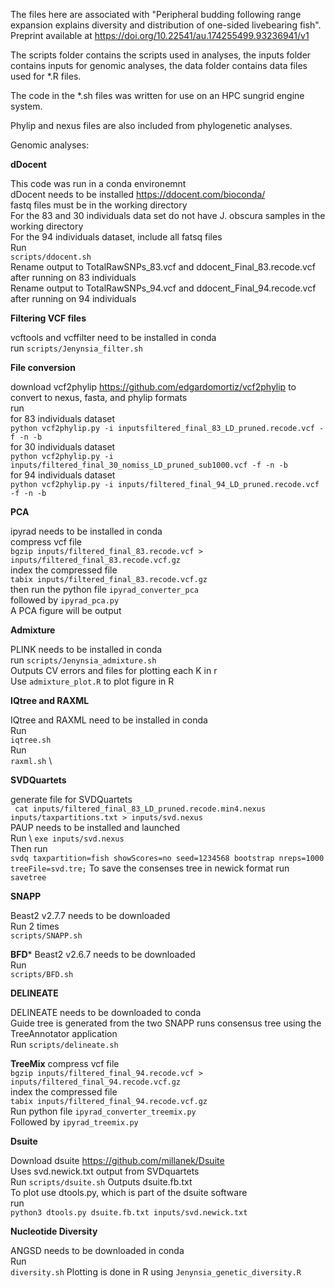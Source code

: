 The files here are associated with "Peripheral budding following range expansion explains diversity and distribution of one-sided livebearing fish". Preprint available at https://doi.org/10.22541/au.174255499.93236941/v1

The scripts folder contains the scripts used in analyses, the inputs folder contains inputs for genomic analyses, the data folder contains data files used for *.R files.

The code in the *.sh files was written for use on an HPC sungrid engine system.

Phylip and nexus files are also included from phylogenetic analyses.

Genomic analyses:

**dDocent**

This code was run in a conda environemnt \
dDocent needs to be installed  https://ddocent.com/bioconda/ \
fastq files must be in the working directory \
For the 83 and 30 individuals data set do not have J. obscura samples in the working directory \
For the 94 individuals dataset, include all fatsq files \
Run \
```scripts/ddocent.sh``` \
Rename output to TotalRawSNPs_83.vcf and ddocent_Final_83.recode.vcf after running on 83 individuals \
Rename output to TotalRawSNPs_94.vcf and ddocent_Final_94.recode.vcf after running on 94 individuals 

**Filtering VCF files**

vcftools and vcffilter need to be installed in conda \
run ```scripts/Jenynsia_filter.sh```


**File conversion**

download vcf2phylip https://github.com/edgardomortiz/vcf2phylip to convert to nexus, fasta, and phylip formats\
run \
for 83 individuals dataset \
```python vcf2phylip.py -i inputsfiltered_final_83_LD_pruned.recode.vcf -f -n -b```\
for 30 individuals dataset \
```python vcf2phylip.py -i inputs/filtered_final_30_nomiss_LD_pruned_sub1000.vcf -f -n -b```\
for 94 individuals dataset \
```python vcf2phylip.py -i inputs/filtered_final_94_LD_pruned.recode.vcf -f -n -b```

**PCA**

ipyrad needs to be installed in conda \
compress vcf file \
```bgzip inputs/filtered_final_83.recode.vcf > inputs/filtered_final_83.recode.vcf.gz``` \
index the compressed file \
```tabix inputs/filtered_final_83.recode.vcf.gz``` \
then run the python file ```ipyrad_converter_pca``` \
followed by ```ipyrad_pca.py```\
A PCA figure will be output

**Admixture**

PLINK needs to be installed in conda \
run ```scripts/Jenynsia_admixture.sh``` \
Outputs CV errors and files for plotting each K in r \
Use ```admixture_plot.R``` to plot figure in R 

**IQtree and RAXML**

IQtree and RAXML need to be installed in conda\
Run\
```iqtree.sh``` \
Run\
```raxml.sh``` \

**SVDQuartets**

generate file for SVDQuartets \
``` cat inputs/filtered_final_83_LD_pruned.recode.min4.nexus inputs/taxpartitions.txt > inputs/svd.nexus```\
PAUP needs to be installed and launched \
Run \ 
```exe inputs/svd.nexus``` \
Then run \
```svdq taxpartition=fish showScores=no seed=1234568 bootstrap nreps=1000 treeFile=svd.tre;```
To save the consenses tree in newick format run \
```savetree```

**SNAPP**

Beast2 v2.7.7 needs to be downloaded \
Run 2 times\
```scripts/SNAPP.sh``` 

**BFD***
Beast2 v2.6.7 needs to be downloaded \
Run\
```scripts/BFD.sh``` 

**DELINEATE**

DELINEATE needs to be downloaded to conda\
Guide tree is generated from the two SNAPP runs consensus tree using the TreeAnnotator application\
Run ```scripts/delineate.sh```

**TreeMix**
compress vcf file \
```bgzip inputs/filtered_final_94.recode.vcf > inputs/filtered_final_94.recode.vcf.gz``` \
index the compressed file \
```tabix inputs/filtered_final_94.recode.vcf.gz``` \
Run python file ```ipyrad_converter_treemix.py``` \
Followed by ```ipyrad_treemix.py```

**Dsuite**

Download dsuite https://github.com/millanek/Dsuite \
Uses svd.newick.txt output from SVDquartets \
Run ```scripts/dsuite.sh```
Outputs dsuite.fb.txt \
To plot use dtools.py, which is part of the dsuite software\
run\
```python3 dtools.py dsuite.fb.txt inputs/svd.newick.txt```

**Nucleotide Diversity**

ANGSD needs to be downloaded in conda \
Run \
```diversity.sh```
Plotting is done in R using ```Jenynsia_genetic_diversity.R```













